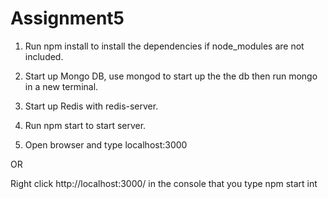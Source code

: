 # Assignment5
1. Run npm install to install the dependencies
if node_modules are not included.

2. Start up Mongo DB, use mongod to start
up the the db then run mongo in a new terminal.

3. Start up Redis with redis-server.

4. Run npm start to start server.

5. Open browser and type localhost:3000

  OR

  Right click http://localhost:3000/ in the console that you type npm start int
